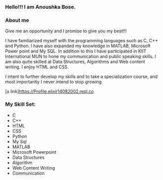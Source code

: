 ### Hello!!! I am Anoushka Bose.

### About me
Give me an opportunity and I promise to give you my best!!!

I have familiarized myself with the programming languages such as C, C++ and Python. I have also expanded my knowledge in MATLAB, Microsoft Power point and My SQL. In addition to this I have participated in KIIT International MUN to hone my communication and public speaking skills. I am also quite skilled at Data Structures, Algorithms and Web content writing. I enjoy HTML and CSS.

I intent to further develop my skills and to take a specialization course, and most importantly I never intend to stop growing.

[a link]https://Profile.elixir14082002.repl.co

### My Skill Set:

- C
- C++
- HTML
- CSS
- Python
- My Sql
- MATLAB
- Microsoft Powerpoint
- Data Structures
- Algorithm
- Web Content Writing
- Communication




<!--
**elixir14082002/elixir14082002** is a ✨ _special_ ✨ repository because its `README.md` (this file) appears on your GitHub profile.

Here are some ideas to get you started:

- 🔭 I’m currently working on ...
- 🌱 I’m currently learning ...
- 👯 I’m looking to collaborate on ...
- 🤔 I’m looking for help with ...
- 💬 Ask me about ...
- 📫 How to reach me: ...
- 😄 Pronouns: ...
- ⚡ Fun fact: 
-->
